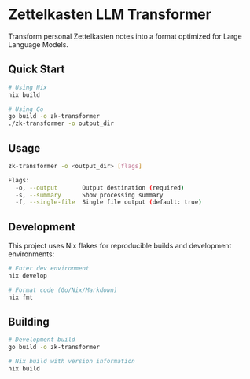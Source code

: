 # Zettelkasten LLM Transformer

Transform personal Zettelkasten notes into a format optimized for Large Language Models.

## Quick Start

```bash
# Using Nix
nix build

# Using Go
go build -o zk-transformer
./zk-transformer -o output_dir
```

## Usage
```bash
zk-transformer -o <output_dir> [flags]

Flags:
  -o, --output       Output destination (required)
  -s, --summary      Show processing summary
  -f, --single-file  Single file output (default: true)
```

## Development

This project uses Nix flakes for reproducible builds and development environments:
```bash
# Enter dev environment
nix develop

# Format code (Go/Nix/Markdown)
nix fmt
```

## Building

```bash
# Development build
go build -o zk-transformer

# Nix build with version information
nix build
```

